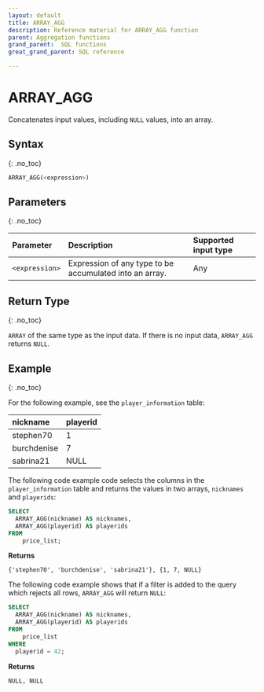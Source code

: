 ```yaml
---
layout: default
title: ARRAY_AGG
description: Reference material for ARRAY_AGG function
parent: Aggregation functions
grand_parent:  SQL functions
great_grand_parent: SQL reference

---
```


# ARRAY_AGG

Concatenates input values, including `NULL` values, into an array.


## Syntax
{: .no_toc}

```sql
ARRAY_AGG(<expression>)
```

## Parameters 
{: .no_toc}

| Parameter | Description                                         | Supported input type |
| :--------- | :--------------------------------------------------|:-----|
| `<expression>`   | Expression of any type to be accumulated into an array. | Any |

## Return Type
{: .no_toc}

`ARRAY` of the same type as the input data. If there is no input data, `ARRAY_AGG` returns `NULL`.

## Example
{: .no_toc}

For the following example, see the `player_information` table:

| nickname   | playerid |
| :------ | :----- |
| stephen70  | 1    |
| burchdenise | 7   |
| sabrina21   | NULL    |

The following code example code selects the columns in the `player_information` table and returns the values in two arrays, `nicknames` and `playerids`: 

```sql
SELECT
  ARRAY_AGG(nickname) AS nicknames,
  ARRAY_AGG(playerid) AS playerids
FROM
	price_list;
```

**Returns**

`{'stephen70', 'burchdenise', 'sabrina21'}, {1, 7, NULL}`

The following code example shows that if a filter is added to the query which rejects all rows, `ARRAY_AGG` will return `NULL`:

```sql
SELECT
  ARRAY_AGG(nickname) AS nicknames,
  ARRAY_AGG(playerid) AS playerids
FROM
	price_list
WHERE
  playerid = 42;
```

**Returns**

`NULL, NULL`
